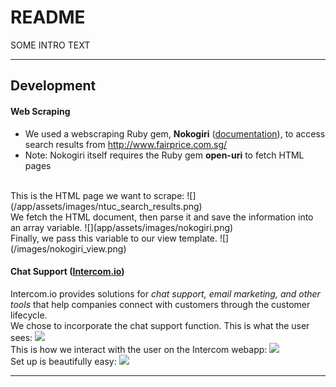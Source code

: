 # README

SOME INTRO TEXT

---

## Development

#### Web Scraping
* We used a webscraping Ruby gem, __Nokogiri__ ([documentation](https://github.com/sparklemotion/nokogiri)), to access search results from http://www.fairprice.com.sg/
* Note: Nokogiri itself requires the Ruby gem __open-uri__ to fetch HTML pages
<br>
This is the HTML page we want to scrape:
![](/app/assets/images/ntuc_search_results.png)
<br>
We fetch the HTML document, then parse it and save the information into an array variable.
![](app/assets/images/nokogiri.png)
<br>
Finally, we pass this variable to our view template.
![](/images/nokogiri_view.png)
<br>

#### Chat Support ([Intercom.io](intercom.io))
Intercom.io provides solutions for _chat support, email marketing, and other tools_ that help companies connect with customers through the customer lifecycle.
<br>
We chose to incorporate the chat support function. This is what the user sees:
![](public/![]()/intercom_customer.png)
<br>
This is how we interact with the user on the Intercom webapp:
![](public/img/intercom_agent.png)
<br>
Set up is beautifully easy:
![](public/img/intercom_setup.png)
<br>

---
